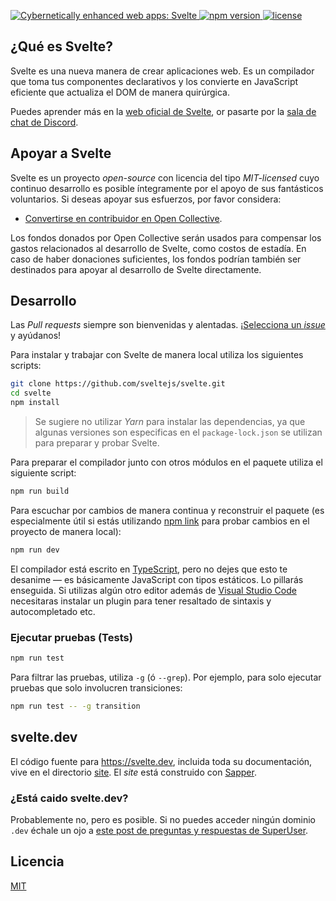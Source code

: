 <p>
  <a href="https://svelte.dev">
	<img alt="Cybernetically enhanced web apps: Svelte" src="https://sveltejs.github.io/assets/banner.png">
  </a>

  <a href="https://www.npmjs.com/package/svelte">
    <img src="https://img.shields.io/npm/v/svelte.svg" alt="npm version">
  </a>

  <a href="https://github.com/sveltejs/svelte/blob/master/LICENSE">
    <img src="https://img.shields.io/npm/l/svelte.svg" alt="license">
  </a>
</p>


## ¿Qué es Svelte?

Svelte es una nueva manera de crear aplicaciones web. Es un compilador que toma tus componentes declarativos y los convierte en JavaScript eficiente que actualiza el DOM de manera quirúrgica.

Puedes aprender más en la [web oficial de Svelte](https://svelte.dev), or pasarte por la [sala de chat de Discord](https://svelte.dev/chat).


## Apoyar a Svelte

Svelte es un proyecto _open-source_ con licencia del tipo _MIT-licensed_ cuyo continuo desarrollo es posible íntegramente por el apoyo de sus fantásticos voluntarios. Si deseas apoyar sus esfuerzos, por favor considera:

- [Convertirse en contribuidor en Open Collective](https://opencollective.com/svelte).

Los fondos donados por Open Collective serán usados para compensar los gastos relacionados al desarrollo de Svelte, como costos de estadía. En caso de haber donaciones suficientes, los fondos podrían también ser destinados para apoyar al desarrollo de Svelte directamente.


## Desarrollo

Las _Pull requests_ siempre son bienvenidas y alentadas. [¡Selecciona un _issue_](https://github.com/sveltejs/svelte/issues?q=is%3Aissue+is%3Aopen+sort%3Aupdated-desc) y ayúdanos!

Para instalar y trabajar con Svelte de manera local utiliza los siguientes scripts:

```bash
git clone https://github.com/sveltejs/svelte.git
cd svelte
npm install
```

> Se sugiere no utilizar _Yarn_ para instalar las dependencias, ya que algunas versiones son especificas en el `package-lock.json` se utilizan para preparar y probar Svelte.

Para preparar el compilador junto con otros módulos en el paquete utiliza el siguiente script:

```bash
npm run build
```

Para escuchar por cambios de manera continua y reconstruir el paquete (es especialmente útil si estás utilizando [npm link](https://docs.npmjs.com/cli/link.html) para probar cambios en el proyecto de manera local):

```bash
npm run dev
```

El compilador está escrito en [TypeScript](https://www.typescriptlang.org/), pero no dejes que esto te desanime — es básicamente JavaScript con tipos estáticos. Lo pillarás enseguida. Si utilizas algún otro editor además de [Visual Studio Code](https://code.visualstudio.com/) necesitaras instalar un plugin para tener resaltado de sintaxis y autocompletado etc.


### Ejecutar pruebas (Tests)

```bash
npm run test
```

Para filtrar las pruebas, utiliza `-g` (ó `--grep`). Por ejemplo, para solo ejecutar pruebas que solo involucren transiciones:

```bash
npm run test -- -g transition
```


## svelte.dev

El código fuente para https://svelte.dev, incluida toda su documentación, vive en el directorio [site](site). El _site_ está construido con [Sapper](https://sapper.svelte.dev).

### ¿Está caido svelte.dev?

Probablemente no, pero es posible. Si no puedes acceder ningún dominio `.dev` échale un ojo a [este post de preguntas y respuestas de SuperUser](https://superuser.com/q/1413402).

## Licencia

[MIT](LICENSE)
